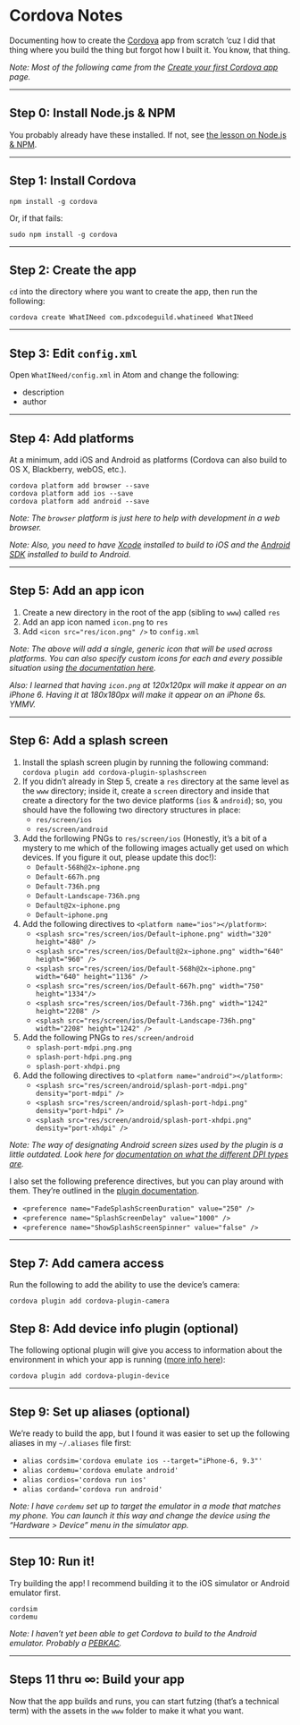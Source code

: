 # Cordova Notes

Documenting how to create the [Cordova](https://cordova.apache.org) app from scratch ’cuz I did that thing where you build the thing but forgot how I built it. You know, that thing.

_Note: Most of the following came from the [Create your first Cordova app](https://cordova.apache.org/docs/en/latest/guide/cli/index.html) page._

------

## Step 0: Install Node.js & NPM

You probably already have these installed. If not, see [the lesson on Node.js & NPM](https://github.com/segdeha/pdxcodeguild/blob/master/2.%20HTML%20%26%20CSS/2/nodejs-and-npm.md).

------

## Step 1: Install Cordova

    npm install -g cordova

Or, if that fails:

    sudo npm install -g cordova

------

## Step 2: Create the app

`cd` into the directory where you want to create the app, then run the following:

    cordova create WhatINeed com.pdxcodeguild.whatineed WhatINeed

------

## Step 3: Edit `config.xml`

Open `WhatINeed/config.xml` in Atom and change the following:

- description
- author

------

## Step 4: Add platforms

At a minimum, add iOS and Android as platforms (Cordova can also build to OS X, Blackberry, webOS, etc.).

    cordova platform add browser --save
    cordova platform add ios --save
    cordova platform add android --save

_Note: The `browser` platform is just here to help with development in a web browser._

_Note: Also, you need to have [Xcode](https://itunes.apple.com/us/app/xcode/id497799835?mt=12) installed to build to iOS and the [Android SDK](https://developer.android.com/studio/) installed to build to Android._

------

## Step 5: Add an app icon

1. Create a new directory in the root of the app (sibling to `www`) called `res`
1. Add an app icon named `icon.png` to `res`
1. Add `<icon src="res/icon.png" />` to `config.xml`

_Note: The above will add a single, generic icon that will be used across platforms. You can also specify custom icons for each and every possible situation using [the documentation here](https://cordova.apache.org/docs/en/latest/config_ref/images.html)._

_Also: I learned that having `icon.png` at 120x120px will make it appear on an iPhone 6. Having it at 180x180px will make it appear on an iPhone 6s. YMMV._

------

## Step 6: Add a splash screen

1. Install the splash screen plugin by running the following command: `cordova plugin add cordova-plugin-splashscreen`
1. If you didn’t already in Step 5, create a `res` directory at the same level as the `www` directory; inside it, create a `screen` directory and inside that create a directory for the two device platforms (`ios` & `android`); so, you should have the following two directory structures in place:
    - `res/screen/ios`
    - `res/screen/android`
1. Add the forllowing PNGs to `res/screen/ios` (Honestly, it’s a bit of a mystery to me which of the following images actually get used on which devices. If you figure it out, please update this doc!):
    - `Default-568h@2x~iphone.png`    - `Default-667h.png`    - `Default-736h.png`    - `Default-Landscape-736h.png`    - `Default@2x~iphone.png`    - `Default~iphone.png`
1. Add the following directives to `<platform name="ios"></platform>`:
    - `<splash src="res/screen/ios/Default~iphone.png" width="320" height="480" />`
    - `<splash src="res/screen/ios/Default@2x~iphone.png" width="640" height="960" />`
    - `<splash src="res/screen/ios/Default-568h@2x~iphone.png" width="640" height="1136" />`
    - `<splash src="res/screen/ios/Default-667h.png" width="750" height="1334"/>`
    - `<splash src="res/screen/ios/Default-736h.png" width="1242" height="2208" />`
    - `<splash src="res/screen/ios/Default-Landscape-736h.png" width="2208" height="1242" />`
1. Add the following PNGs to `res/screen/android`
    - `splash-port-mdpi.png.png`
    - `splash-port-hdpi.png.png`
    - `splash-port-xhdpi.png`
1. Add the following directives to `<platform name="android"></platform>`:
    - `<splash src="res/screen/android/splash-port-mdpi.png" density="port-mdpi" />`
    - `<splash src="res/screen/android/splash-port-hdpi.png" density="port-hdpi" />`
    - `<splash src="res/screen/android/splash-port-xhdpi.png" density="port-xhdpi" />`

_Note: The way of designating Android screen sizes used by the plugin is a little outdated. Look here for [documentation on what the different DPI types are](https://developer.android.com/guide/practices/screens_support.html)._

I also set the following preference directives, but you can play around with them. They’re outlined in the [plugin documentation](https://cordova.apache.org/docs/en/latest/reference/cordova-plugin-splashscreen/).

- `<preference name="FadeSplashScreenDuration" value="250" />`
- `<preference name="SplashScreenDelay" value="1000" />`
- `<preference name="ShowSplashScreenSpinner" value="false" />`

------

## Step 7: Add camera access

Run the following to add the ability to use the device’s camera:

    cordova plugin add cordova-plugin-camera

## Step 8: Add device info plugin (optional)

The following optional plugin will give you access to information about the environment in which your app is running ([more info here](https://github.com/apache/cordova-plugin-device)):

    cordova plugin add cordova-plugin-device

------

## Step 9: Set up aliases (optional)

We’re ready to build the app, but I found it was easier to set up the following aliases in my `~/.aliases` file first:

- `alias cordsim='cordova emulate ios --target="iPhone-6, 9.3"'`
- `alias cordemu='cordova emulate android'`
- `alias cordios='cordova run ios'`
- `alias cordand='cordova run android'`

_Note: I have `cordemu` set up to target the emulator in a mode that matches my phone. You can launch it this way and change the device using the “Hardware > Device” menu in the simulator app._

------

## Step 10: Run it!

Try building the app! I recommend building it to the iOS simulator or Android emulator first.

    cordsim
    cordemu

_Note: I haven’t yet been able to get Cordova to build to the Android emulator. Probably a [PEBKAC](http://www.urbandictionary.com/define.php?term=pebkac)._

------

## Steps 11 thru ∞: Build your app

Now that the app builds and runs, you can start futzing (that’s a technical term) with the assets in the `www` folder to make it what you want.
